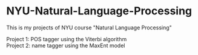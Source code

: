 # NYU-Natural-Language-Processing
This is my projects of NYU course "Natural Language Processing"  

Project 1: POS tagger using the Viterbi algorithm  
Project 2: name tagger using the MaxEnt model   
